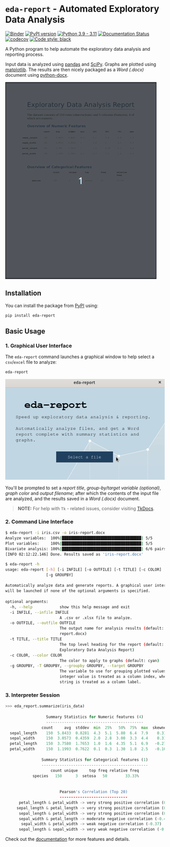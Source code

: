# `eda-report` - Automated Exploratory Data Analysis

[![Binder](https://mybinder.org/badge_logo.svg)](https://mybinder.org/v2/gh/Tim-Abwao/eda-report/HEAD?filepath=eda-report-basics.ipynb)
[![PyPI version](https://badge.fury.io/py/eda-report.svg)](https://badge.fury.io/py/eda-report)
[![Python 3.9 - 3.11](https://github.com/Tim-Abwao/eda-report/actions/workflows/unit-tests.yml/badge.svg)](https://github.com/Tim-Abwao/eda-report/actions/workflows/unit-tests.yml)
[![Documentation Status](https://readthedocs.org/projects/eda-report/badge/?version=latest)](https://eda-report.readthedocs.io/en/latest/?badge=latest)
[![codecov](https://codecov.io/gh/Tim-Abwao/eda-report/branch/main/graph/badge.svg?token=KNQD8XZCWG)](https://codecov.io/gh/Tim-Abwao/eda-report)
[![Code style: black](https://img.shields.io/badge/code%20style-black-000000.svg)](https://github.com/psf/black)

A Python program to help automate the exploratory data analysis and reporting process.

Input data is analyzed using [pandas][pandas] and [SciPy][scipy]. Graphs are plotted using [matplotlib][matplotlib]. The results are then nicely packaged as a *Word (.docx)* document using [python-docx][python-docx].

![screencast of report document from iris dataset][report-screencast]

## Installation

You can install the package from [PyPI][eda-report-pypi] using:

```bash
pip install eda-report
```

## Basic Usage

### 1. Graphical User Interface

The `eda-report` command launches a graphical window to help select a `csv`/`excel` file to analyze:

```bash
eda-report
```

![screencast of the gui][gui-screencast]

You'll be prompted to set a *report title*, *group-by/target variable (optional)*, *graph color* and *output filename*; after which the contents of the input file are analyzed, and the results saved in a *Word (.docx)* document.

>**NOTE:** For help with `Tk` - related issues, consider visiting [TkDocs][tkdocs].

### 2. Command Line Interface

```bash
$ eda-report -i iris.csv -o iris-report.docx
Analyze variables:  100%|███████████████████████████████████| 5/5
Plot variables:     100%|███████████████████████████████████| 5/5
Bivariate analysis: 100%|███████████████████████████████████| 6/6 pairs.
[INFO 02:12:22.146] Done. Results saved as 'iris-report.docx'
```

```bash
$ eda-report -h
usage: eda-report [-h] [-i INFILE] [-o OUTFILE] [-t TITLE] [-c COLOR]
                  [-g GROUPBY]

Automatically analyze data and generate reports. A graphical user interface
will be launched if none of the optional arguments is specified.

optional arguments:
  -h, --help            show this help message and exit
  -i INFILE, --infile INFILE
                        A .csv or .xlsx file to analyze.
  -o OUTFILE, --outfile OUTFILE
                        The output name for analysis results (default: eda-
                        report.docx)
  -t TITLE, --title TITLE
                        The top level heading for the report (default:
                        Exploratory Data Analysis Report)
  -c COLOR, --color COLOR
                        The color to apply to graphs (default: cyan)
  -g GROUPBY, -T GROUPBY, --groupby GROUPBY, --target GROUPBY
                        The variable to use for grouping plotted values. An
                        integer value is treated as a column index, whereas a
                        string is treated as a column label.
```

</details>

### 3. Interpreter Session

```python
>>> eda_report.summarize(iris_data)

                  Summary Statistics for Numeric features (4)
                  -------------------------------------------
                count     avg  stddev  min  25%   50%  75%  max  skewness  kurtosis
  sepal_length    150  5.8433  0.8281  4.3  5.1  5.80  6.4  7.9    0.3149   -0.5521
  sepal_width     150  3.0573  0.4359  2.0  2.8  3.00  3.3  4.4    0.3190    0.2282
  petal_length    150  3.7580  1.7653  1.0  1.6  4.35  5.1  6.9   -0.2749   -1.4021
  petal_width     150  1.1993  0.7622  0.1  0.3  1.30  1.8  2.5   -0.1030   -1.3406

                Summary Statistics for Categorical features (1)
                -----------------------------------------------
                    count unique     top freq relative freq
            species   150      3  setosa   50        33.33%


                        Pearson's Correlation (Top 20)
                        ------------------------------
      petal_length & petal_width -> very strong positive correlation (0.96)
     sepal_length & petal_length -> very strong positive correlation (0.87)
      sepal_length & petal_width -> very strong positive correlation (0.82)
      sepal_width & petal_length -> moderate negative correlation (-0.43)
       sepal_width & petal_width -> weak negative correlation (-0.37)
      sepal_length & sepal_width -> very weak negative correlation (-0.12)
```

Check out the [documentation][docs] for more features and details.

[docs]: https://eda-report.readthedocs.io/
[eda-report-pypi]: https://pypi.org/project/eda-report/
[matplotlib]: https://matplotlib.org/
[pandas]: https://pandas.pydata.org/
[python-docx]: https://python-docx.readthedocs.io/
[scipy]: https://scipy.org/
[gui-screencast]: https://raw.githubusercontent.com/Tim-Abwao/eda-report/dev/docs/source/_static/screencast.gif
[report-screencast]: https://raw.githubusercontent.com/Tim-Abwao/eda-report/dev/docs/source/_static/report.gif
[tkdocs]: https://tkdocs.com/index.html
